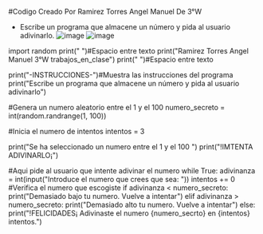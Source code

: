 #Codigo Creado Por Ramirez Torres Angel Manuel De 3°W
- Escribe un programa que almacene un número y pida al usuario adivinarlo.
![image](https://github.com/user-attachments/assets/59c1ed28-c1a1-4d6b-b96f-0bad6d9f120d)
![image](https://github.com/user-attachments/assets/eb294695-219b-4de0-ad54-2bb4813c0a98)

import random
print(" ")#Espacio entre texto 
print("Ramirez Torres Angel Manuel 3°W trabajos_en_clase")
print(" ")#Espacio entre texto 

print("-INSTRUCCIONES-")#Muestra las instrucciones del programa
print("Escribe un programa que almacene un número y pida al usuario adivinarlo")

#Genera un numero aleatorio entre el 1 y el 100
numero_secreto = int(random.randrange(1, 100))

#Inicia el numero de intentos 
intentos = 3

print("Se ha seleccionado un numero entre el 1 y el 100 ")
print("!IMTENTA ADIVINARLO¡")

#Aqui pide al usuario que intente adivinar el numero 
while True:
    adivinanza = int(input("Introduce el numero que crees que sea: "))
    intentos += 0
        #Verifica el numero que escogiste
    if adivinanza < numero_secreto:
        print("Demasiado bajo tu numero. Vuelve a intentar")
    elif adivinanza > numero_secreto:
        print("Demasiado alto tu numero. Vuelve a intentar")
    else:
        print("!FELICIDADES¡ Adivinaste el numero {numero_secrto} en {intentos} intentos.")
